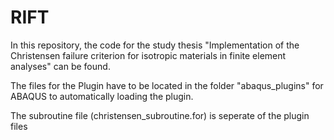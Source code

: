 # RIFT
In this repository, the code for the study thesis "Implementation of the Christensen failure criterion for isotropic materials in finite element analyses" can be found.


The files for the Plugin have to be located in the folder "abaqus_plugins" for ABAQUS to automatically loading the plugin.

The subroutine file (christensen_subroutine.for) is seperate of the plugin files
